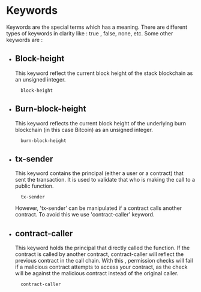 # Keywords

Keywords are the special terms which has a meaning. There are different types of keywords in clarity like : true , false, none, etc. Some other keywords are :

* ## Block-height

    This keyword reflect the current block height of the stack blockchain as an unsigned integer. 

        block-height

* ## Burn-block-height

    This keyword reflects the current block height of the underlying burn blockchain (in this case  Bitcoin) as an unsigned integer.

        burn-block-height

* ## tx-sender

    This keyword contains the principal (either a user or a contract) that sent the transaction. It is used to validate that who is making the call to a public function.

        tx-sender

    However, 'tx-sender' can be manipulated if a contract calls another contract. To avoid this we use 'contract-caller' keyword.

* ## contract-caller

    This keyword holds the principal that directly called the function. If the contract is called by another contract, contract-caller will reflect the previous contract in the call chain. 
    With this , permission checks will fail if a malicious contract attempts to access your contract, as the check will be against the malicious contract instead of the original caller.

        contract-caller



